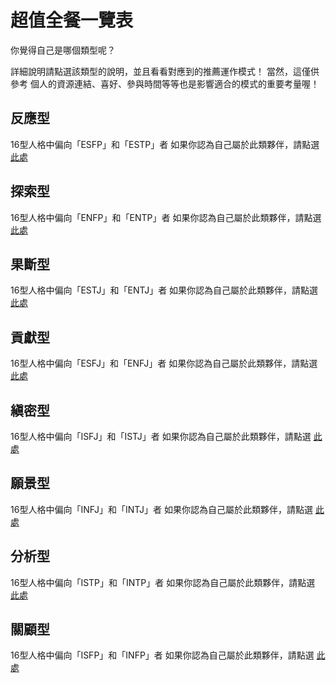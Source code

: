 # 超值全餐一覽表

你覺得自己是哪個類型呢？

詳細說明請點選該類型的說明，並且看看對應到的推薦運作模式！
當然，這僅供參考
個人的資源連結、喜好、參與時間等等也是影響適合的模式的重要考量喔！

## 反應型
16型人格中偏向「ESFP」和「ESTP」者
如果你認為自己屬於此類夥伴，請點選 [此處]()

## 探索型
16型人格中偏向「ENFP」和「ENTP」者
如果你認為自己屬於此類夥伴，請點選 [此處]()
## 果斷型
16型人格中偏向「ESTJ」和「ENTJ」者
如果你認為自己屬於此類夥伴，請點選 [此處]()
## 貢獻型
16型人格中偏向「ESFJ」和「ENFJ」者
如果你認為自己屬於此類夥伴，請點選 [此處]()
## 縝密型
16型人格中偏向「ISFJ」和「ISTJ」者
如果你認為自己屬於此類夥伴，請點選 [此處]()
## 願景型
16型人格中偏向「INFJ」和「INTJ」者
如果你認為自己屬於此類夥伴，請點選 [此處]()
## 分析型
16型人格中偏向「ISTP」和「INTP」者
如果你認為自己屬於此類夥伴，請點選 [此處]()
## 關顧型
16型人格中偏向「ISFP」和「INFP」者
如果你認為自己屬於此類夥伴，請點選 [此處]()
